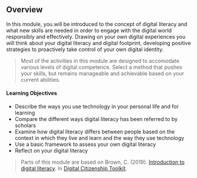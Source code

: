 ## Overview

In this module, you will be introduced to the concept of digital literacy and what new skills are needed in order to engage with the digital world responsibly and effectively. Drawing on your own digital experiences you will think about your digital literacy and digital footprint, developing positive strategies to proactively take control of your own digital identity.

> Most of the activities in this module are designed to accomodate various levels of digital competence. Select a method that pushes your skills, but remains manageable and achievable based on your current abilities.

#### Learning Objectives
* Describe the ways you use technology in your personal life and for learning
* Compare the different ways digital literacy has been referred to by scholars
* Examine how digital literacy differs between people based on the context in which they live and learn and the way they use technology
* Use a basic framework to assess your own digital literacy
* Reflect on your digital literacy

> Parts of this module are based on Brown, C. (2019). [Introduction to digital literacy](https://pressbooks.library.torontomu.ca/digcit/chapter/chapter-1/). In [Digital Citizenship Toolkit](https://pressbooks.library.torontomu.ca/digcit).